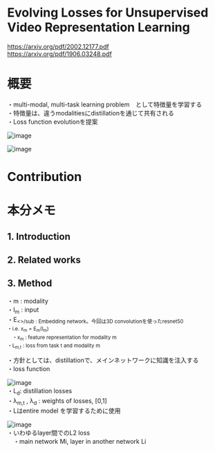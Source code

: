 # Evolving Losses for Unsupervised Video Representation Learning  
https://arxiv.org/pdf/2002.12177.pdf  
https://arxiv.org/pdf/1906.03248.pdf  
  
# 概要  
・multi-modal, multi-task learning problem　として特徴量を学習する  
・特徴量は、違うmodalitiesにdistillationを通じて共有される  
・Loss function evolutionを提案  
  
![image](https://user-images.githubusercontent.com/30098187/76744784-24f68300-67b8-11ea-90ac-25c33e1d2e72.png)  
  
![image](https://user-images.githubusercontent.com/30098187/76809858-8279e680-682f-11ea-9f50-d7f7b7d38d33.png)  

  
# Contribution  
  
# 本分メモ  
## 1. Introduction  
  
## 2. Related works  
  
## 3. Method  
・m : modality  
・I<sub>m</sub> : input  
・E<sub><>/sub : Embedding network。今回は3D convolutionを使ったresnet50  
・i.e. x<sub>m</sub> = E<sub>m</sub>(I<sub>m</sub>)  
 　・x<sub>m</sub> : feature representation for modality m  
・L<sub>m,t</sub> : loss from task t and modality m  
   
・方針としては、distillationで、メインネットワークに知識を注入する  
・loss function  
  
![image](https://user-images.githubusercontent.com/30098187/76816949-e8bd3400-6844-11ea-9db0-90465e70dffa.png)  
・L<sub>d</sub>: distillation losses  
・λ<sub>m,t</sub> , λ<sub>d</sub> : weights of losses, [0,1]  
・Lはentire model を学習するために使用  
  
![image](https://user-images.githubusercontent.com/30098187/76820330-2b373e80-684e-11ea-9cef-e9fe18fb5f88.png)  
・いわゆるlayer間でのL2 loss  
　・main network Mi, layer in another network Li  
  
